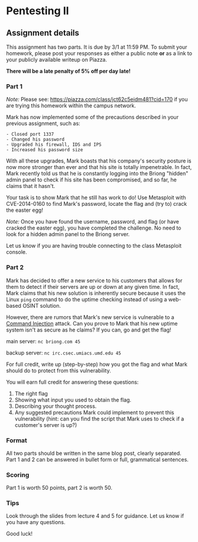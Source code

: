 Pentesting II
======

## Assignment details

This assignment has two parts. It is due by 3/1 at 11:59 PM.
To submit your homework, please post your responses as either a public note **or** as a link
to your publicly available writeup on Piazza.


**There will be a late penalty of 5% off per day late!**

### Part 1

*Note:* Please see: https://piazza.com/class/jct62c5eidm481?cid=170 if you are trying this homework within the campus network.


Mark has now implemented some of the precautions described in your previous assignment, such as:

    - Closed port 1337
    - Changed his password
    - Upgraded his firewall, IDS and IPS
    - Increased his password size

With all these upgrades, Mark boasts that his company's security posture is now more stronger than ever and that his site is totally impenetrable.
In fact, Mark recently told us that he is constantly logging into the Briong "hidden" admin panel to check if his site has been compromised, and so
far, he claims that it hasn't.

Your task is to show Mark that he still has work to do! Use Metasploit with CVE-2014-0160 to find Mark's password, locate the flag and (try to) crack the easter egg!

*Note:* Once you have found the username, password, and flag (or have cracked the easter egg), you have completed the challenge. No need to look for a hidden admin panel to the Briong server.

Let us know if you are having trouble connecting to the class Metasploit console.

### Part 2

Mark has decided to offer a new service to his customers that allows for them to detect if their servers are up or down at any given time.
In fact, Mark claims that his new solution is inherently secure because it uses the Linux `ping` command to do the uptime checking instead of using a web-based OSINT solution.

However, there are rumors that Mark's new service is vulnerable to a [Command Injection](https://www.owasp.org/index.php/Command_Injection) attack.
Can you prove to Mark that his new uptime system isn't as secure as he claims? If you can, go and get the flag!

main server:    `nc briong.com 45`

backup server:  `nc irc.csec.umiacs.umd.edu 45`

For full credit, write up (step-by-step) how you got the flag and what Mark should do to protect from this vulnerability.

You will earn full credit for answering these questions:
1. The right flag
2. Showing what input you used to obtain the flag.
3. Describing your thought process.
4. Any suggested precautions Mark could implement to prevent this vulnerability (hint: can you find the script that Mark uses to check if a customer's server is up?)

### Format

All two parts should be written in the same blog post, clearly separated.
Part 1 and 2 can be answered in bullet form or full, grammatical sentences.

### Scoring

Part 1 is worth 50 points, part 2 is worth 50.

### Tips

Look through the slides from lecture 4 and 5 for guidance. Let us know if you have any questions.

Good luck!
